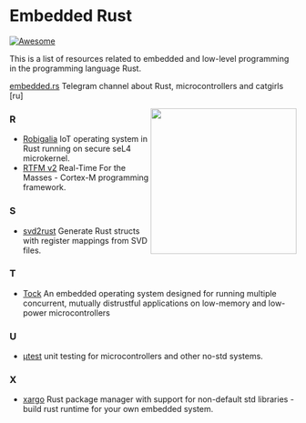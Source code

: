# Embedded Rust

[![Awesome](https://awesome.re/badge.svg)](https://awesome.re)

This is a list of resources related to embedded and low-level programming in the programming language Rust.

[embedded.rs](https://t.me/embedded_rs) Telegram channel about Rust, microcontrollers and catgirls [ru]

[<img src="https://rawgit.com/berkus/awesome-embedded-rust/master/rust-embedded-logo-256x256.png" align="right" width="256">](http://www.rust-embedded.org)

### R

-   [Robigalia](https://robigalia.org) IoT operating system in Rust running on secure seL4 microkernel.
-   [RTFM v2](http://blog.japaric.io/rtfm-v2/) Real-Time For the Masses - Cortex-M programming framework.

### S

-   [svd2rust](https://github.com/japaric/svd2rust) Generate Rust structs with register mappings from SVD files.

### T

-   [Tock](https://www.tockos.org) An embedded operating system designed for running multiple concurrent, mutually distrustful applications on low-memory and low-power microcontrollers

### U

-   [μtest](https://github.com/japaric/utest) unit testing for microcontrollers and other no-std systems.

### X

-   [xargo](https://github.com/japaric/xargo) Rust package manager with support for non-default std libraries - build rust runtime for your own embedded system.

